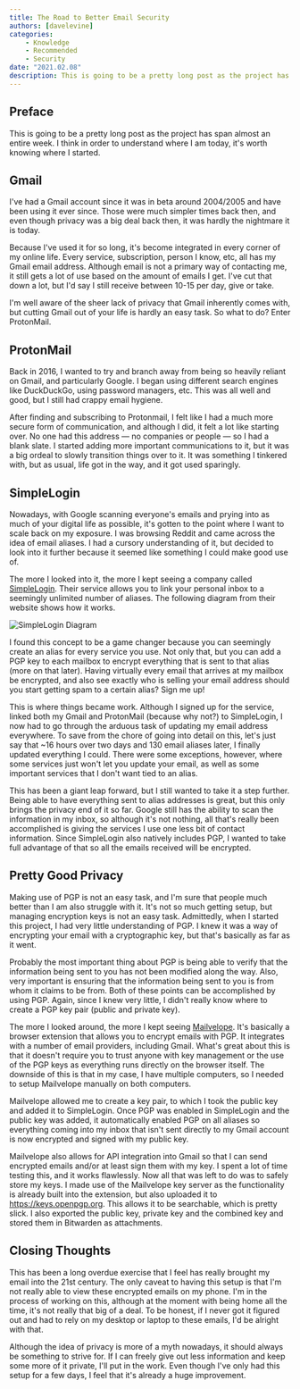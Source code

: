 ```yaml
---
title: The Road to Better Email Security
authors: [davelevine]
categories:
    - Knowledge
    - Recommended
    - Security
date: "2021.02.08"
description: This is going to be a pretty long post as the project has span almost an entire week. I think in order to understand where I am today, it's worth knowing where I started.
---
```


<!--markdownlint-disable-->

## Preface

This is going to be a pretty long post as the project has span almost an entire week. I think in order to understand where I am today, it's worth knowing where I started.

<!-- more -->

## Gmail

I've had a Gmail account since it was in beta around 2004/2005 and have been using it ever since. Those were much simpler times back then, and even though privacy was a big deal back then, it was hardly the nightmare it is today.

Because I've used it for so long, it's become integrated in every corner of my online life. Every service, subscription, person I know, etc, all has my Gmail email address. Although email is not a primary way of contacting me, it still gets a lot of use based on the amount of emails I get. I've cut that down a lot, but I'd say I still receive between 10-15 per day, give or take.

I'm well aware of the sheer lack of privacy that Gmail inherently comes with, but cutting Gmail out of your life is hardly an easy task. So what to do? Enter ProtonMail.

## ProtonMail

Back in 2016, I wanted to try and branch away from being so heavily reliant on Gmail, and particularly Google. I began using different search engines like DuckDuckGo, using password managers, etc. This was all well and good, but I still had crappy email hygiene.

After finding and subscribing to Protonmail, I felt like I had a much more secure form of communication, and although I did, it felt a lot like starting over. No one had this address — no companies or people — so I had a blank slate. I started adding more important communications to it, but it was a big ordeal to slowly transition things over to it. It was something I tinkered with, but as usual, life got in the way, and it got used sparingly.

## SimpleLogin

Nowadays, with Google scanning everyone's emails and prying into as much of your digital life as possible, it's gotten to the point where I want to scale back on my exposure. I was browsing Reddit and came across the idea of email aliases. I had a cursory understanding of it, but decided to look into it further because it seemed like something I could make good use of.

The more I looked into it, the more I kept seeing a company called [SimpleLogin](https://simplelogin.io). Their service allows you to link your personal inbox to a seemingly unlimited number of aliases. The following diagram from their website shows how it works.

<Image src="https://cdn.levine.io/uploads/images/gallery/2022-09//02/hero.svg" alt="SimpleLogin Diagram" />

I found this concept to be a game changer because you can seemingly create an alias for every service you use. Not only that, but you can add a PGP key to each mailbox to encrypt everything that is sent to that alias (more on that later). Having virtually every email that arrives at my mailbox be encrypted, and also see exactly who is selling your email address should you start getting spam to a certain alias? Sign me up!

This is where things became work. Although I signed up for the service, linked both my Gmail and ProtonMail (because why not?) to SimpleLogin, I now had to go through the arduous task of updating my email address everywhere. To save from the chore of going into detail on this, let's just say that ~16 hours over two days and 130 email aliases later, I finally updated everything I could. There were some exceptions, however, where some services just won't let you update your email, as well as some important services that I don't want tied to an alias.

This has been a giant leap forward, but I still wanted to take it a step further. Being able to have everything sent to alias addresses is great, but this only brings the privacy end of it so far. Google still has the ability to scan the information in my inbox, so although it's not nothing, all that's really been accomplished is giving the services I use one less bit of contact information. Since SimpleLogin also natively includes PGP, I wanted to take full advantage of that so all the emails received will be encrypted.

## Pretty Good Privacy

Making use of PGP is not an easy task, and I'm sure that people much better than I am also struggle with it. It's not so much getting setup, but managing encryption keys is not an easy task. Admittedly, when I started this project, I had very little understanding of PGP. I knew it was a way of encrypting your email with a cryptographic key, but that's basically as far as it went.

Probably the most important thing about PGP is being able to verify that the information being sent to you has not been modified along the way. Also, very important is ensuring that the information being sent to you is from whom it claims to be from. Both of these points can be accomplished by using PGP. Again, since I knew very little, I didn't really know where to create a PGP key pair (public and private key).

The more I looked around, the more I kept seeing [Mailvelope](https://www.mailvelope.com/en/). It's basically a browser extension that allows you to encrypt emails with PGP. It integrates with a number of email providers, including Gmail. What's great about this is that it doesn't require you to trust anyone with key management or the use of the PGP keys as everything runs directly on the browser itself. The downside of this is that in my case, I have multiple computers, so I needed to setup Mailvelope manually on both computers.

Mailvelope allowed me to create a key pair, to which I took the public key and added it to SimpleLogin. Once PGP was enabled in SimpleLogin and the public key was added, it automatically enabled PGP on all aliases so everything coming into my inbox that isn't sent directly to my Gmail account is now encrypted and signed with my public key.

Mailvelope also allows for API integration into Gmail so that I can send encrypted emails and/or at least sign them with my key. I spent a lot of time testing this, and it works flawlessly. Now all that was left to do was to safely store my keys. I made use of the Mailvelope key server as the functionality is already built into the extension, but also uploaded it to <https://keys.openpgp.org>. This allows it to be searchable, which is pretty slick. I also exported the public key, private key and the combined key and stored them in Bitwarden as attachments.

## Closing Thoughts

This has been a long overdue exercise that I feel has really brought my email into the 21st century. The only caveat to having this setup is that I'm not really able to view these encrypted emails on my phone. I'm in the process of working on this, although at the moment with being home all the time, it's not really that big of a deal. To be honest, if I never got it figured out and had to rely on my desktop or laptop to these emails, I'd be alright with that.

Although the idea of privacy is more of a myth nowadays, it should always be something to strive for. If I can freely give out less information and keep some more of it private, I'll put in the work. Even though I've only had this setup for a few days, I feel that it's already a huge improvement.
